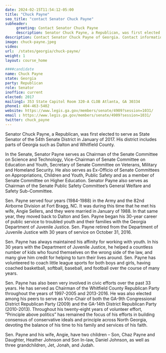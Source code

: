```yaml
---
date: 2024-02-15T11:54:12-05:00
title: "Chuck Payne"
seo_title: "contact Senator Chuck Payne"
subheader:
     greeting: Contact Senator Chuck Payne
     description: Senator Chuck Payne, a Republican, was first elected to serve as State Senator of the 54th Senate District in January of 2017. His district includes parts of Georgia such as Dalton and Whitfield County.
description: Contact Senator Chuck Payne of Georgia. Contact information for Chuck Payne includes email address, phone number, and mailing address.
image: chuck-payne.jpeg
video:
url:  /states/georgia/chuck-payne/
weight: 1
layout: course_home

####candidate
name: Chuck Payne
state: Georgia
party: Republican
role: Senator
inoffice: current
elected: 2017
mailing1: 353 State Capitol Room 320-A CLOB Atlanta, GA 30334
phone1: 404-463-5402
website: https://www.legis.ga.gov/members/senate/4909?session=1031/
email : https://www.legis.ga.gov/members/senate/4909?session=1031/
twitter: chuck_payne
---
```


Senator Chuck Payne, a Republican, was first elected to serve as State Senator of the 54th Senate District in January of 2017. His district includes parts of Georgia such as Dalton and Whitfield County.

In the Senate, Senator Payne serves as Chairman of the Senate Committee on Science and Technology, Vice-Chairman of Senate Committee on Education and Youth, Secretary of Senate Committee on Veterans, Military and Homeland Security. He also serves as Ex-Officio of Senate Committees on Appropriations, Children and Youth, Public Safety and as a member of Senate Committee on Higher Education. Senator Payne also serves as Chairman of the Senate Public Safety Committee’s General Welfare and Safety Sub-Committee.

Sen. Payne served four years (1984-1988) in the Army and the 82nd Airborne Division at Fort Bragg, NC. It was during this time that he met his wife, Angie Sellers, and they were married in January of 1988. In that same year, they moved back to Dalton and Sen. Payne began his 30-year career of public service to troubled youth and their families with the Georgia Department of Juvenile Justice. Sen. Payne retired from the Department of Juvenile Justice with 30 years of service on October 31, 2016.

Sen. Payne has always maintained his affinity for working with youth. In his 30 years with the Department of Juvenile Justice, he helped a countless number of kids who found themselves on the wrong side of the law, and many give him credit for helping to turn their lives around. Sen. Payne has volunteered to coach little league sports for both boys and girls, having coached basketball, softball, baseball, and football over the course of many years.

Sen. Payne has also been very involved in civic efforts over the past 33 years. He has served as Chairman of the Whitfield County Republican Party throughout the years of 1997-2005 and 2013-2016. He was also elected among his peers to serve as Vice-Chair of both the GA-9th Congressional District Republican Party (2009) and the GA-14th District Republican Party (2010-2013). Throughout his twenty-eight years of volunteer effort, “Principle above politics” has remained the focus of his efforts in building consensus of conservative ideals and principle across North Georgia, devoting the balance of his time to his family and services of his faith.

Sen. Payne and his wife, Angie, have two children – Son, Chaz Payne and Daughter, Heather Johnson and Son In-law, Daniel Johnson, as well as three grandchildren, Jet, Jonah, and Judah.
